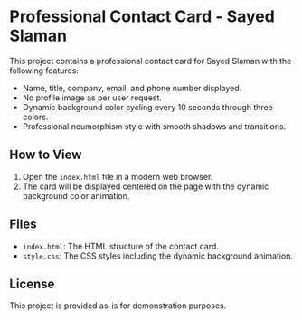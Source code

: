 # Professional Contact Card - Sayed Slaman

This project contains a professional contact card for Sayed Slaman with the following features:

- Name, title, company, email, and phone number displayed.
- No profile image as per user request.
- Dynamic background color cycling every 10 seconds through three colors.
- Professional neumorphism style with smooth shadows and transitions.

## How to View

1. Open the `index.html` file in a modern web browser.
2. The card will be displayed centered on the page with the dynamic background color animation.

## Files

- `index.html`: The HTML structure of the contact card.
- `style.css`: The CSS styles including the dynamic background animation.

## License

This project is provided as-is for demonstration purposes.
